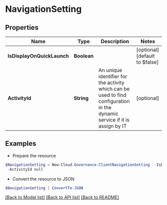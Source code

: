 # NavigationSetting
## Properties

Name | Type | Description | Notes
------------ | ------------- | ------------- | -------------
**IsDisplayOnQuickLaunch** | **Boolean** |  | [optional] [default to $false]
**ActivityId** | **String** | An unique identifier for the activity which can be used to find configuration in the dynamic service if it is assign by IT | [optional] 

## Examples

- Prepare the resource
```powershell
$NavigationSetting = New-Cloud.Governance.ClientNavigationSetting  -IsDisplayOnQuickLaunch null `
 -ActivityId null
```

- Convert the resource to JSON
```powershell
$NavigationSetting | ConvertTo-JSON
```

[[Back to Model list]](../README.md#documentation-for-models) [[Back to API list]](../README.md#documentation-for-api-endpoints) [[Back to README]](../README.md)

